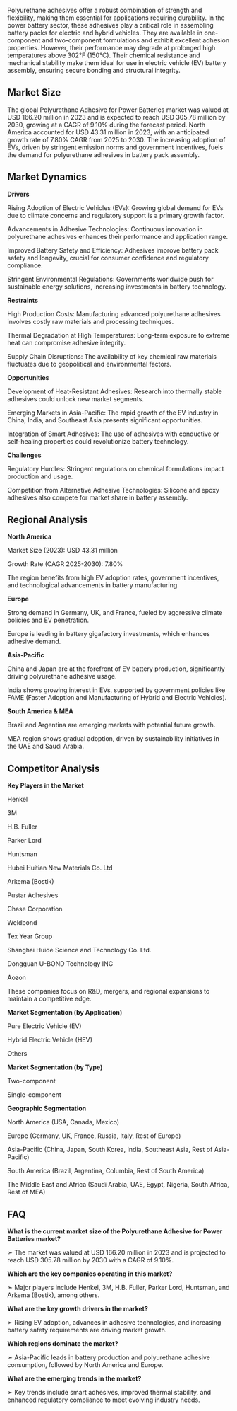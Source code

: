 Polyurethane adhesives offer a robust combination of strength and flexibility, making them essential for applications requiring durability. In the power battery sector, these adhesives play a critical role in assembling battery packs for electric and hybrid vehicles. They are available in one-component and two-component formulations and exhibit excellent adhesion properties. However, their performance may degrade at prolonged high temperatures above 302°F (150°C). Their chemical resistance and mechanical stability make them ideal for use in electric vehicle (EV) battery assembly, ensuring secure bonding and structural integrity.

## Market Size

The global Polyurethane Adhesive for Power Batteries market was valued at USD 166.20 million in 2023 and is expected to reach USD 305.78 million by 2030, growing at a CAGR of 9.10% during the forecast period. North America accounted for USD 43.31 million in 2023, with an anticipated growth rate of 7.80% CAGR from 2025 to 2030. The increasing adoption of EVs, driven by stringent emission norms and government incentives, fuels the demand for polyurethane adhesives in battery pack assembly.

## Market Dynamics

**Drivers**

Rising Adoption of Electric Vehicles (EVs): Growing global demand for EVs due to climate concerns and regulatory support is a primary growth factor.

Advancements in Adhesive Technologies: Continuous innovation in polyurethane adhesives enhances their performance and application range.

Improved Battery Safety and Efficiency: Adhesives improve battery pack safety and longevity, crucial for consumer confidence and regulatory compliance.

Stringent Environmental Regulations: Governments worldwide push for sustainable energy solutions, increasing investments in battery technology.

**Restraints**

High Production Costs: Manufacturing advanced polyurethane adhesives involves costly raw materials and processing techniques.

Thermal Degradation at High Temperatures: Long-term exposure to extreme heat can compromise adhesive integrity.

Supply Chain Disruptions: The availability of key chemical raw materials fluctuates due to geopolitical and environmental factors.

**Opportunities**

Development of Heat-Resistant Adhesives: Research into thermally stable adhesives could unlock new market segments.

Emerging Markets in Asia-Pacific: The rapid growth of the EV industry in China, India, and Southeast Asia presents significant opportunities.

Integration of Smart Adhesives: The use of adhesives with conductive or self-healing properties could revolutionize battery technology.

**Challenges**

Regulatory Hurdles: Stringent regulations on chemical formulations impact production and usage.

Competition from Alternative Adhesive Technologies: Silicone and epoxy adhesives also compete for market share in battery assembly.

## Regional Analysis

**North America**

Market Size (2023): USD 43.31 million

Growth Rate (CAGR 2025-2030): 7.80%

The region benefits from high EV adoption rates, government incentives, and technological advancements in battery manufacturing.

**Europe**

Strong demand in Germany, UK, and France, fueled by aggressive climate policies and EV penetration.

Europe is leading in battery gigafactory investments, which enhances adhesive demand.

**Asia-Pacific**

China and Japan are at the forefront of EV battery production, significantly driving polyurethane adhesive usage.

India shows growing interest in EVs, supported by government policies like FAME (Faster Adoption and Manufacturing of Hybrid and Electric Vehicles).

**South America & MEA**

Brazil and Argentina are emerging markets with potential future growth.

MEA region shows gradual adoption, driven by sustainability initiatives in the UAE and Saudi Arabia.

## Competitor Analysis

**Key Players in the Market**

Henkel

3M

H.B. Fuller

Parker Lord

Huntsman

Hubei Huitian New Materials Co. Ltd

Arkema (Bostik)

Pustar Adhesives

Chase Corporation

Weldbond

Tex Year Group

Shanghai Huide Science and Technology Co. Ltd.

Dongguan U-BOND Technology INC

Aozon

These companies focus on R&D, mergers, and regional expansions to maintain a competitive edge.

**Market Segmentation (by Application)**

Pure Electric Vehicle (EV)

Hybrid Electric Vehicle (HEV)

Others

**Market Segmentation (by Type)**

Two-component

Single-component

**Geographic Segmentation**

North America (USA, Canada, Mexico)

Europe (Germany, UK, France, Russia, Italy, Rest of Europe)

Asia-Pacific (China, Japan, South Korea, India, Southeast Asia, Rest of Asia-Pacific)

South America (Brazil, Argentina, Columbia, Rest of South America)

The Middle East and Africa (Saudi Arabia, UAE, Egypt, Nigeria, South Africa, Rest of MEA)

## FAQ

**What is the current market size of the Polyurethane Adhesive for Power Batteries market?**

➣ The market was valued at USD 166.20 million in 2023 and is projected to reach USD 305.78 million by 2030 with a CAGR of 9.10%.

**Which are the key companies operating in this market?**

➣ Major players include Henkel, 3M, H.B. Fuller, Parker Lord, Huntsman, and Arkema (Bostik), among others.

**What are the key growth drivers in the market?**

➣ Rising EV adoption, advances in adhesive technologies, and increasing battery safety requirements are driving market growth.

**Which regions dominate the market?**

➣ Asia-Pacific leads in battery production and polyurethane adhesive consumption, followed by North America and Europe.

**What are the emerging trends in the market?**

➣ Key trends include smart adhesives, improved thermal stability, and enhanced regulatory compliance to meet evolving industry needs.
